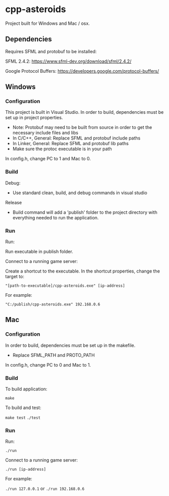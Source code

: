 # cpp-asteroids

Project built for Windows and Mac / osx.

## Dependencies
Requires SFML and protobuf to be installed:

SFML 2.4.2: https://www.sfml-dev.org/download/sfml/2.4.2/

Google Protocol Buffers: https://developers.google.com/protocol-buffers/

## Windows

### Configuration
This project is built in Visual Studio. In order to build, dependencies must be set up in project properties.

- Note: Protobuf may need to be built from source in order to get the necessary include files and libs
- In C/C++, General: Replace SFML and protobuf include paths
- In Linker, General: Replace SFML and protobuf lib paths
- Make sure the protoc executable is in your path

In config.h, change PC to 1 and Mac to 0.

### Build
Debug:
- Use standard clean, build, and debug commands in visual studio

Release
- Build command will add a 'publish' folder to the project directory with everything needed to run the application.

### Run
Run:

Run executable in publish folder.

Connect to a running game server:

Create a shortcut to the executable. In the shortcut properties, change the target to:

`"[path-to-executable]/cpp-asteroids.exe" [ip-address]`

For example:

`"C:/publish/cpp-asteroids.exe" 192.168.0.6`


## Mac

### Configuration
In order to build, dependencies must be set up in the makefile.

- Replace SFML_PATH and PROTO_PATH

In config.h, change PC to 0 and Mac to 1.

### Build
To build application:

`make`

To build and test:

`make test`
`./test`

### Run
Run:

`./run`

Connect to a running game server:

`./run [ip-address]`

For example:

`./run 127.0.0.1` or `./run 192.168.0.6`

